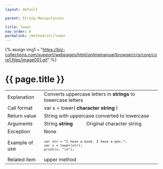 ```yaml
---
layout: default

parent: String Manipulation

title: lower
nav_order: 6
permalink: /method/str/lower
---
```

{% assign img1 = "https://biz-collections.com/support/webpages/html/onlinemanual/browser/crs/core/core1.files/image001.gif" %}


# {{ page.title }}

<table>
  <tr>
    <td>Explanation</td>
    <td colspan="2">Converts uppercase letters in <b>strings</b> to lowercase letters</td>
  </tr>
  <tr>
    <td>Call format</td>
    <td colspan="2">var s = lower( <b>character string</b> )</td>
  </tr>
  <tr>
    <td>Return value</td>
    <td colspan="2">String with uppercase converted to lowercase</td>
  </tr>  
  <tr>
    <td rowspan="1">Arguments</td>
    <td>String <b>string</b></td>
    <td>Original character string</td>
  </tr>
  <tr>
    <td>Exception</td>
    <td colspan="2">None</td>
  </tr>
  <tr>
    <td>Example of use</td>
    <td colspan="2"><code><pre>var str = "I have a book. I have a pen.";
var s = lower(str);
print(s, "\n");</pre></code></td>
  </tr>
  <tr>
    <td>Related item</td>
    <td colspan="2"><a >upper</a> method</td>
  </tr>
</table>


